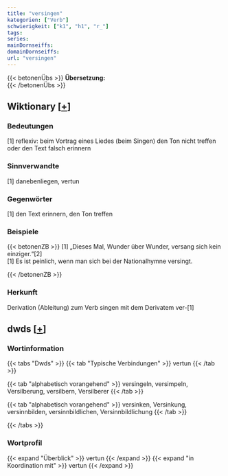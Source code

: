 ```yaml
---
title: "versingen"
kategorien: ["Verb"]
schwierigkeit: ["k1", "h1", "r_"]
tags:
series:
mainDornseiffs:
domainDornseiffs:
url: "versingen"
---
```


{{< betonenÜbs >}}
**Übersetzung:**  
{{< /betonenÜbs >}}

## Wiktionary [[+](https://de.wiktionary.org/wiki/versingen)]

### Bedeutungen
[1] reflexiv: beim Vortrag eines Liedes (beim Singen) den Ton nicht treffen oder den Text falsch erinnern  

### Sinnverwandte
[1] danebenliegen, vertun  

### Gegenwörter
[1] den Text erinnern, den Ton treffen  

### Beispiele
{{< betonenZB >}}
[1] „Dieses Mal, Wunder über Wunder, versang sich kein einziger.“[2]  
[1] Es ist peinlich, wenn man sich bei der Nationalhymne versingt.  

{{< /betonenZB >}}
### Herkunft
Derivation (Ableitung) zum Verb singen mit dem Derivatem ver-[1]  



## dwds [[+](https://www.dwds.de/wb/versingen)]

### Wortinformation
{{< tabs "Dwds" >}}
{{< tab "Typische Verbindungen" >}}
vertun
{{< /tab >}}

{{< tab "alphabetisch vorangehend" >}}
versingeln, versimpeln, Versilberung, versilbern, Versilberer
{{< /tab >}}

{{< tab "alphabetisch vorangehend" >}}
versinken, Versinkung, versinnbilden, versinnbildlichen, Versinnbildlichung
{{< /tab >}}

{{< /tabs >}}

### Wortprofil
{{< expand "Überblick" >}} vertun {{< /expand >}}
{{< expand "in Koordination mit" >}} vertun {{< /expand >}}

